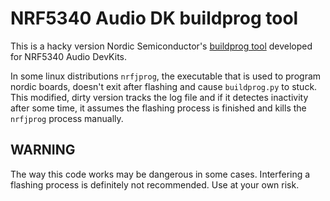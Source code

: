 # NRF5340 Audio DK buildprog tool
This is a hacky version Nordic Semiconductor's [buildprog tool](https://github.com/nrfconnect/sdk-nrf/tree/v2.0-branch/applications/nrf5340_audio/tools/buildprog) developed for NRF5340 Audio DevKits. 

In some linux distributions `nrfjprog`, the executable that is used to program nordic boards, doesn't exit after flashing and cause `buildprog.py` to stuck. This modified, dirty version tracks the log file and if it detectes inactivity after some time, it assumes the flashing process is finished and kills the `nrfjprog` process manually.

## WARNING
The way this code works may be dangerous in some cases. Interfering a flashing process is definitely not recommended. Use at your own risk.